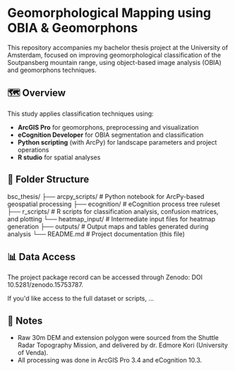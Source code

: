 # Geomorphological Mapping using OBIA & Geomorphons

This repository accompanies my bachelor thesis project at the University of Amsterdam, focused on improving geomorphological classification of the Soutpansberg mountain range, using object-based image analysis (OBIA) and geomorphons techniques.


## 🗺️ Overview

This study applies classification techniques using:
- **ArcGIS Pro** for geomorphons, preprocessing and visualization
- **eCognition Developer** for OBIA segmentation and classification
- **Python scripting** (with ArcPy) for landscape parameters and project operations
- **R studio** for spatial analyses


## 📁 Folder Structure

bsc_thesis/
├── arcpy_scripts/         # Python notebook for ArcPy-based geospatial processing
├── ecognition/            # eCognition process tree ruleset
├── r_scripts/             # R scripts for classification analysis, confusion matrices, and plotting
      └── heatmap_input/     # Intermediate input files for heatmap generation
├── outputs/               # Output maps and tables generated during analysis
└── README.md              # Project documentation (this file)



## 📊 Data Access

The project package record can be accessed through Zenodo: DOI 10.5281/zenodo.15753787.

If you'd like access to the full dataset or scripts, ...


## 📌 Notes
* Raw 30m DEM and extension polygon were sourced from the Shuttle Radar Topography Mission, and delivered by dr. Edmore Kori (University of Venda).
* All processing was done in ArcGIS Pro 3.4 and eCognition 10.3.
